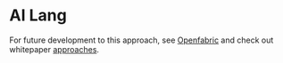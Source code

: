 # AI Lang

For future development to this approach, see [Openfabric](https://www.openfabric.ai) and check out whitepaper [approaches](https://www.openfabric.ai/openfabric-whitepaper.pdf).

<!-- ![Image Title](./path/to/image.pdf){width=65%} -->
